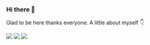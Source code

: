 ### Hi there 👋
Glad to be here thanks everyone. A little about myself 👇

![](https://media.giphy.com/media/eeUJaTwsHh3tswkaYm/giphy.gif) 
![](https://media.giphy.com/media/JIX9t2j0ZTN9S/giphy.gif) 
![](https://media.giphy.com/media/10aThFS9xdNRMA/giphy.gif)
